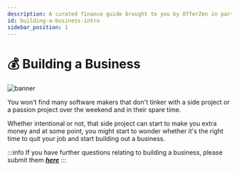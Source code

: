 ```yaml
---
description: A curated finance guide brought to you by OfferZen in partnership with Investec.
id: building-a-business-intro
sidebar_position: 1
---
```


# 💰 Building a Business
![banner](pathname:///img/assets/business.png)

You won't find many software makers that don't tinker with a side project or a passion project over the weekend and in their spare time.&#x20;

Whether intentional or not, that side project can start to make you extra money and at some point, you might start to wonder whether it's the right time to quit your job and start building out a business.&#x20;

:::info
If you have further questions relating to building a business, please submit them [_**here**_](https://8malmkzgvs8.typeform.com/to/oLVWxa8r?)
:::
